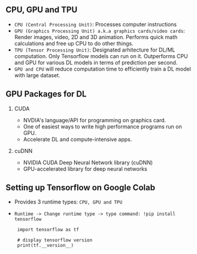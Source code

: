 ## CPU, GPU and TPU
- `CPU (Central Processing Unit)`: Processes computer instructions
- `GPU (Graphics Processing Unit) a.k.a graphics cards/video cards`: Render images, video, 2D and 3D animation. Performs quick math calculations and free up CPU to do other things.
-  `TPU (Tensor Processing Unit)`: Designated arhitecture for DL/ML computation. Only Tensorflow models can run on it. Outperforms CPU and GPU for various DL models in terms of prediction per second.
-  `GPU and CPU` will reduce computation time to efficiently train a DL model with large dataset.

## GPU Packages for DL
1. CUDA
    - NVDIA's language/API for programming on graphics card.
    - One of easiest ways to write high performance programs run on GPU.
    - Accelerate DL and compute-intensive apps.

2. cuDNN
   - NVIDIA CUDA Deep Neural Network library (cuDNN) 
   - GPU-accelerated library for deep neural networks
  
  
 ## Setting up Tensorflow on Google Colab
   - Provides 3 runtime types: `CPU, GPU and TPU`
   - `Runtime -> Change runtime type -> type command: !pip install tensorflow`
          
          import tensorflow as tf
          
          # display tensorflow version
          print(tf.__version__)
